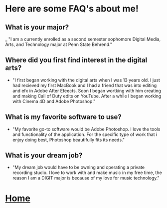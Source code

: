 # Here are some FAQ's about me!

## What is your major?
_ "I am a currently enrolled as a second semester sophomore Digital Media, Arts, and Technology major at Penn State Behrend."  

## Where did you first find interest in the digital arts?
- "I first began working with the digital arts when I was 13 years old. I just had recieved my first MacBook and I had a friend that was into editing and efx in Adobe After Efeects. Soon I began wortking with him creating and making Call of Duty edits on YouTube. After a while I began working with Cinema 4D and Adobe Photoshop."

## What is my favorite software to use?
- "My favorite go-to software would be Adobe Photoshop. I love the tools and functionality of the application. For the specific type of work that i enjoy doing best, Photoshop beautifully fits its needs."

## What is your dream job?
- "My dream job would have to be owning and operating a private recording studio. I love to work with and make music in my free time, the reason I am a DIGIT major is because of my love for music technology."

# [Home](index.md)
